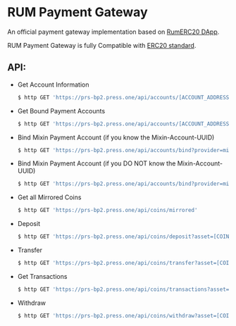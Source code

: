 # RUM Payment Gateway

An official payment gateway implementation based on [RumERC20 DApp](https://github.com/Press-One/rum-eth-mvm/tree/main/dapps/RumERC20).

RUM Payment Gateway is fully Compatible with [ERC20 standard](https://ethereum.org/en/developers/docs/standards/tokens/erc-20/).

## API:

- Get Account Information
    ```bash
    $ http GET 'https://prs-bp2.press.one/api/accounts/[ACCOUNT_ADDRESS]'
    ```
- Get Bound Payment Accounts
    ```bash
    $ http GET 'https://prs-bp2.press.one/api/accounts/[ACCOUNT_ADDRESS]/bounds'
    ```
- Bind Mixin Payment Account (if you know the Mixin-Account-UUID)
    ```bash
    $ http GET 'https://prs-bp2.press.one/api/accounts/bind?provider=mixin&id=[MIXIN_ID]
    ```
- Bind Mixin Payment Account (if you DO NOT know the Mixin-Account-UUID)
    ```bash
    $ http GET 'https://prs-bp2.press.one/api/accounts/bind?provider=mixin
    ```
- Get all Mirrored Coins
    ```bash
    $ http GET 'https://prs-bp2.press.one/api/coins/mirrored'
    ```
- Deposit
    ```bash
    $ http GET 'https://prs-bp2.press.one/api/coins/deposit?asset=[COIN_SYMBOL]&amount=[AMOUNT]&account=[ACCOUNT_ADDRESS]'
    ```
- Transfer
    ```bash
    $ http GET 'https://prs-bp2.press.one/api/coins/transfer?asset=[COIN_SYMBOL]&amount=[AMOUNT]&to=[ACCOUNT_ADDRESS]'
    ```
- Get Transactions
    ```bash
    $ http GET 'https://prs-bp2.press.one/api/coins/transactions?asset=[COIN_SYMBOL|OPTIONAL]&account=[ACCOUNT_ADDRESS|OPTIONAL]&type=[DEPOSIT/WITHDRAW|OPTIONAL]&uuid=[TRX_UUID|OPTIONAL]'
- Withdraw
    ```bash
    $ http GET 'https://prs-bp2.press.one/api/coins/withdraw?asset=[COIN_SYMBOL]&amount=[AMOUNT]'
    ```
